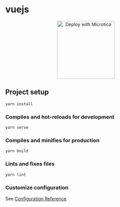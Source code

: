 # vuejs

<p align="center">
<a href="https://app.microtica.com/templates/new?template=https://raw.githubusercontent.com/microtica/templates/master/vuejs/.microtica/template.yaml&utm_content=vuejs&utm_source=github&utm_medium=button&utm_campaign=deploy_with_microtica">
    <img src="https://microtica.s3.eu-central-1.amazonaws.com/assets/templates/logos/deploy-with-microtica.svg" alt="Deploy with Microtica" width="180px" />
</a>
</p>

## Project setup
```
yarn install
```

### Compiles and hot-reloads for development
```
yarn serve
```

### Compiles and minifies for production
```
yarn build
```

### Lints and fixes files
```
yarn lint
```

### Customize configuration
See [Configuration Reference](https://cli.vuejs.org/config/).
